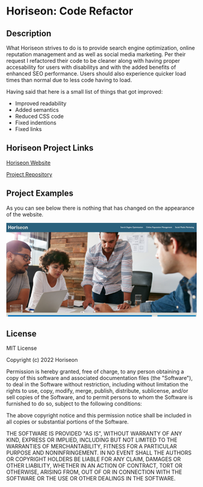 # Horiseon: Code Refactor

## Description

What Horiseon strives to do is to provide search engine optimization, online reputation management and as well as social media marketing. Per their request I refactored their code to be cleaner along with having proper accesability for users with disabilitys and with the added benefits of enhanced SEO performance. Users should also experience quicker load times than normal due to less code having to load.

Having said that here is a small list of things that got improved:

- Improved readability
- Added semantics
- Reduced CSS code
- Fixed indentions
- Fixed links

## Horiseon Project Links

[Horiseon Website](https://tyestanley.github.io/horiseon-refactor)

[Project Repository](https://github.com/TyeStanley/horiseon-refactor)

## Project Examples

As you can see below there is nothing that has changed on the appearance of the website.

![Horiseon Homepage](assets/images/homepage-horiseon-example.PNG)


## License

 MIT License

Copyright (c) 2022 Horiseon

Permission is hereby granted, free of charge, to any person obtaining a copy
of this software and associated documentation files (the "Software"), to deal
in the Software without restriction, including without limitation the rights
to use, copy, modify, merge, publish, distribute, sublicense, and/or sell
copies of the Software, and to permit persons to whom the Software is
furnished to do so, subject to the following conditions:

The above copyright notice and this permission notice shall be included in all
copies or substantial portions of the Software.

THE SOFTWARE IS PROVIDED "AS IS", WITHOUT WARRANTY OF ANY KIND, EXPRESS OR
IMPLIED, INCLUDING BUT NOT LIMITED TO THE WARRANTIES OF MERCHANTABILITY,
FITNESS FOR A PARTICULAR PURPOSE AND NONINFRINGEMENT. IN NO EVENT SHALL THE
AUTHORS OR COPYRIGHT HOLDERS BE LIABLE FOR ANY CLAIM, DAMAGES OR OTHER
LIABILITY, WHETHER IN AN ACTION OF CONTRACT, TORT OR OTHERWISE, ARISING FROM,
OUT OF OR IN CONNECTION WITH THE SOFTWARE OR THE USE OR OTHER DEALINGS IN THE
SOFTWARE.
